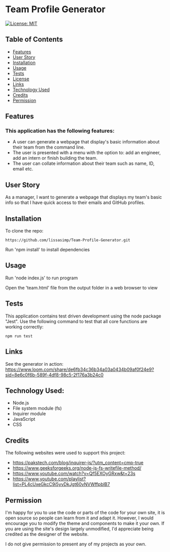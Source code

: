 # Team Profile Generator

[![License: MIT](https://img.shields.io/badge/License-MIT-yellow.svg)](https://opensource.org/licenses/MIT)

## Table of Contents
- [Features](#features)
- [User Story](#user-story)
- [Installation](#installation)
- [Usage](#usage)
- [Tests](#tests)
- [License](#license)
- [Links](#links)
- [Technology Used](#technology-used)
- [Credits](#credits)
- [Permission](#permission)

## Features
### This application has the following features:
- A user can generate a webpage that display's basic information about their team from the command line.
- The user is presented with a menu with the option to: add an engineer, add an intern or finish building the team.
- The user can collate information about their team such as name, ID, email etc.

## User Story
As a manager, I want to generate a webpage that displays my team's basic info so that I have quick access to their emails and GitHub profiles.

## Installation
To clone the repo:
```
https://github.com/lissasimp/Team-Profile-Generator.git
``` 
Run 'npm install' to install dependencies

## Usage
Run 'node index.js' to run program

Open the 'team.html' file from the output folder in a web browser to view

## Tests

This application contains test driven development using the node package "Jest".
Use the following command to test that all core functions are working correctly:

```
npm run test
```

## Links
See the generator in action:
https://www.loom.com/share/de6fb34c36b34a03a0434b09af0f24e9?sid=8e6c0f6b-589f-4df8-98c5-2f176a3b24c0

## Technology Used:

- Node.js
- File system module (fs)
- Inquirer module
- JavaScript
- CSS

## Credits
The following websites were used to support this project:
- https://pakstech.com/blog/inquirer-js/?utm_content=cmp-true
- https://www.geeksforgeeks.org/node-js-fs-writefile-method/
- https://www.youtube.com/watch?v=Qf5EXOyGRxw&t=23s
- https://www.youtube.com/playlist?list=PL4cUxeGkcC9i5yvDkJgt60vNVWffpblB7

## Permission
I'm happy for you to use the code or parts of the code for your own site, it is open source so people can learn from it and adapt it. However, I would encourage you to modify the theme and components to make it your own. If you are using the site's design largely unmodified, I'd appreciate being credited as the designer of the website.

I do not give permission to present any of my projects as your own.


